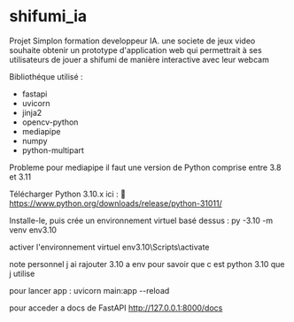 # shifumi_ia
Projet Simplon formation developpeur IA. une societe de jeux video souhaite obtenir un prototype d'application web qui permettrait à ses utilisateurs de jouer a shifumi de manière interactive avec leur webcam

Bibliothéque utilisé :
- fastapi
- uvicorn
- jinja2
- opencv-python
- mediapipe
- numpy
- python-multipart

Probleme pour mediapipe il faut une version de Python comprise entre 3.8 et 3.11


Télécharger Python 3.10.x ici :
🔗 https://www.python.org/downloads/release/python-31011/

Installe-le, puis crée un environnement virtuel basé dessus :
py -3.10 -m venv env3.10

activer l'environnement virtuel
env3.10\Scripts\activate

note personnel j ai rajouter 3.10 a env pour savoir que c est python 3.10 que j utilise

pour lancer app :
uvicorn main:app --reload

pour acceder a docs de FastAPI
http://127.0.0.1:8000/docs